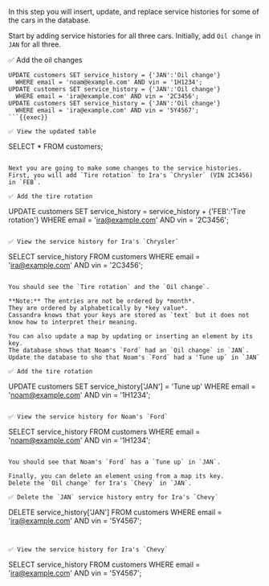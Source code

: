 In this step you will insert, update, and replace service histories for some of the cars in the database.

Start by adding service histories for all three cars.
Initially, add `Oil change` in `JAN` for all three.

✅ Add the oil changes
```
UPDATE customers SET service_history = {'JAN':'Oil change'} 
  WHERE email = 'noam@example.com' AND vin = '1H1234';
UPDATE customers SET service_history = {'JAN':'Oil change'} 
  WHERE email = 'ira@example.com' AND vin = '2C3456';
UPDATE customers SET service_history = {'JAN':'Oil change'} 
  WHERE email = 'ira@example.com' AND vin = '5Y4567';
```{{exec}}

✅ View the updated table
```
SELECT * FROM customers;
```{{exec}}

Next you are going to make some changes to the service histories. 
First, you will add `Tire rotation` to Ira's `Chrysler` (VIN 2C3456) in `FEB`.

✅ Add the tire rotation
```
UPDATE customers SET service_history = service_history + {'FEB':'Tire rotation'}
  WHERE email = 'ira@example.com' AND vin = '2C3456';
```{{exec}}

✅ View the service history for Ira's `Chrysler`
```
SELECT service_history FROM customers
  WHERE email = 'ira@example.com' AND vin = '2C3456';
```{{exec}}

You should see the `Tire rotation` and the `Oil change`.

**Note:** The entries are not be ordered by *month*.
They are ordered by alphabetically by *key value*.
Cassandra knows that your keys are stored as `text` but it does not know how to interpret their meaning.  

You can also update a map by updating or inserting an element by its key.
The database shows that Noam's `Ford` had an `Oil change` in `JAN`. 
Update the database to sho that Noam's `Ford` had a 'Tune up` in `JAN`

✅ Add the tire rotation
```
UPDATE customers SET service_history['JAN'] = 'Tune up'
  WHERE email = 'noam@example.com' AND vin = '1H1234';
```{{exec}}

✅ View the service history for Noam's `Ford`
```
SELECT service_history FROM customers
  WHERE email = 'noam@example.com' AND vin = '1H1234';
```{{exec}}

You should see that Noam's `Ford` has a `Tune up` in `JAN`.

Finally, you can delete an element using from a map its key. 
Delete the `Oil change` for Ira's `Chevy` in `JAN`.

✅ Delete the `JAN` service history entry for Ira's `Chevy`
```
DELETE service_history['JAN'] FROM customers
  WHERE email = 'ira@example.com' AND vin = '5Y4567';
```{{exec}}


✅ View the service history for Ira's `Chevy`
```
SELECT service_history FROM customers
  WHERE email = 'ira@example.com' AND vin = '5Y4567';
```{{exec}}